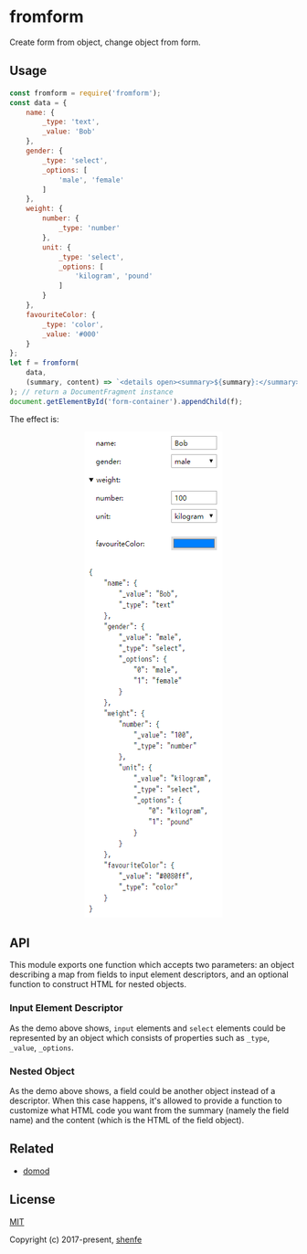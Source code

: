 # fromform
Create form from object, change object from form.

## Usage

```js
const fromform = require('fromform');
const data = {
    name: {
        _type: 'text',
        _value: 'Bob'
    },
    gender: {
        _type: 'select',
        _options: [
            'male', 'female'
        ]
    },
    weight: {
        number: {
            _type: 'number'
        },
        unit: {
            _type: 'select',
            _options: [
                'kilogram', 'pound'
            ]
        }
    },
    favouriteColor: {
        _type: 'color',
        _value: '#000'
    }
};
let f = fromform(
    data,
    (summary, content) => `<details open><summary>${summary}:</summary>${content}</details>` // optional
); // return a DocumentFragment instance
document.getElementById('form-container').appendChild(f);
```

The effect is:

<p align="center"><img src="https://raw.githubusercontent.com/shenfe/fromform/master/readme_assets/demo1.png"></p>

## API

This module exports one function which accepts two parameters: an object describing a map from fields to input element descriptors, and an optional function to construct HTML for nested objects.

### Input Element Descriptor

As the demo above shows, `input` elements and `select` elements could be represented by an object which consists of properties such as `_type`, `_value`, `_options`.

### Nested Object

As the demo above shows, a field could be another object instead of a descriptor. When this case happens, it's allowed to provide a function to customize what HTML code you want from the summary (namely the field name) and the content (which is the HTML of the field object).

## Related

* [domod](https://github.com/shenfe/domod)

## License

[MIT](http://opensource.org/licenses/MIT)

Copyright (c) 2017-present, [shenfe](https://github.com/shenfe)
